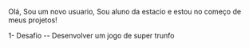 Olá, Sou um novo usuario, Sou aluno da estacio e estou no começo de meus projetos!

1- Desafio -- Desenvolver um jogo de super trunfo
